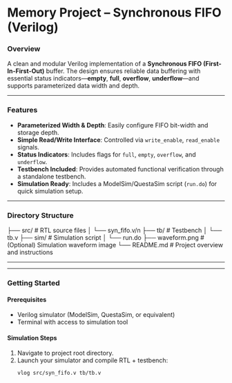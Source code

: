 # Memory Project – Synchronous FIFO (Verilog)

### Overview
A clean and modular Verilog implementation of a **Synchronous FIFO (First-In-First-Out)** buffer. The design ensures reliable data buffering with essential status indicators—**empty**, **full**, **overflow**, **underflow**—and supports parameterized data width and depth.

---

### Features
- **Parameterized Width & Depth**: Easily configure FIFO bit-width and storage depth.
- **Simple Read/Write Interface**: Controlled via `write_enable`, `read_enable` signals.
- **Status Indicators**: Includes flags for `full`, `empty`, `overflow`, and `underflow`.
- **Testbench Included**: Provides automated functional verification through a standalone testbench.
- **Simulation Ready**: Includes a ModelSim/QuestaSim script (`run.do`) for quick simulation setup.

---

### Directory Structure
├── src/ # RTL source files
│ └── syn_fifo.v/n
├── tb/ # Testbench
│ └── tb.v
├── sim/ # Simulation script
│ └── run.do
├── waveform.png # (Optional) Simulation waveform image
└── README.md # Project overview and instructions

---


---

### Getting Started

#### Prerequisites
- Verilog simulator (ModelSim, QuestaSim, or equivalent)
- Terminal with access to simulation tool

#### Simulation Steps
1. Navigate to project root directory.
2. Launch your simulator and compile RTL + testbench:
   ```tcl
   vlog src/syn_fifo.v tb/tb.v
